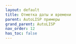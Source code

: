 ```yaml
---
layout: default
title: Отметка даты и времени
parent: AutoLISP примеры
grand_parent: AutoLISP
nav_order: 12
has_toc: false
---
```


